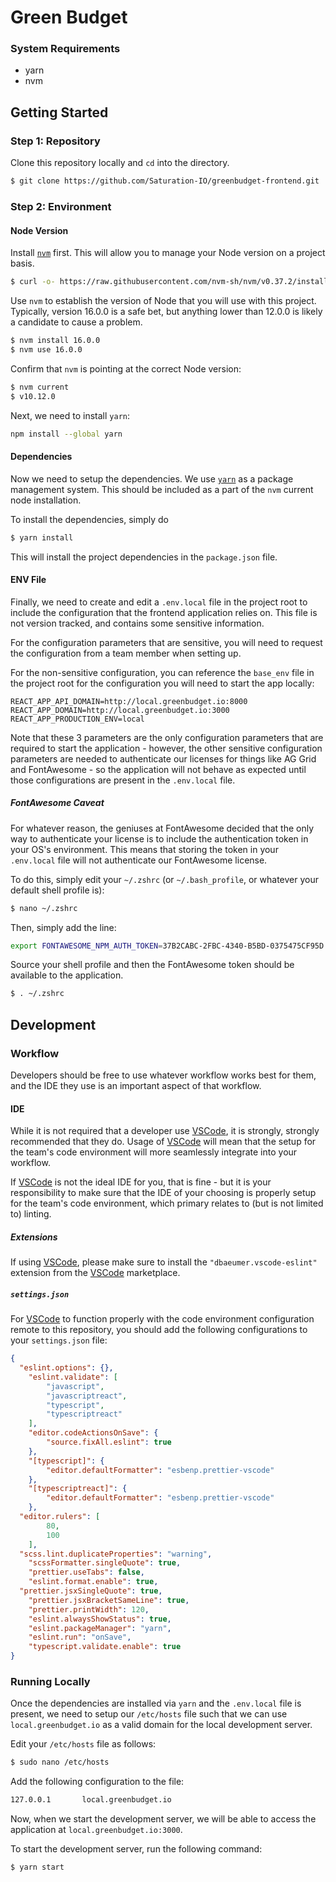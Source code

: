 # Green Budget

### System Requirements

- yarn
- nvm

## Getting Started

### Step 1: Repository

Clone this repository locally and `cd` into the directory.

```bash
$ git clone https://github.com/Saturation-IO/greenbudget-frontend.git
```

### Step 2: Environment

#### Node Version

Install [`nvm`](https://github.com/nvm-sh/nvm) first. This will
allow you to manage your Node version on a project basis.

```bash
$ curl -o- https://raw.githubusercontent.com/nvm-sh/nvm/v0.37.2/install.sh | bash
```

Use `nvm` to establish the version of Node that you will use with this project.
Typically, version 16.0.0 is a safe bet, but anything lower than 12.0.0 is likely
a candidate to cause a problem.

```bash
$ nvm install 16.0.0
$ nvm use 16.0.0
```

Confirm that `nvm` is pointing at the correct Node version:

```bash
$ nvm current
$ v10.12.0
```

Next, we need to install `yarn`:

```bash
npm install --global yarn
```

#### Dependencies

Now we need to setup the dependencies. We use [`yarn`](https://yarnpkg.com/)
as a package management system. This should be included as a part of the
`nvm` current node installation.

To install the dependencies, simply do

```bash
$ yarn install
```

This will install the project dependencies in the `package.json` file.

#### ENV File

Finally, we need to create and edit a `.env.local` file in the project root to
include the configuration that the frontend application relies on. This
file is not version tracked, and contains some sensitive information.

For the configuration parameters that are sensitive, you will need to request
the configuration from a team member when setting up.

For the non-sensitive configuration, you can reference the `base_env` file in
the project root for the configuration you will need to start the app locally:

```
REACT_APP_API_DOMAIN=http://local.greenbudget.io:8000
REACT_APP_DOMAIN=http://local.greenbudget.io:3000
REACT_APP_PRODUCTION_ENV=local
```

Note that these 3 parameters are the only configuration parameters that are
required to start the application - however, the other sensitive configuration
parameters are needed to authenticate our licenses for things like AG Grid and
FontAwesome - so the application will not behave as expected until those
configurations are present in the `.env.local` file.

##### FontAwesome Caveat

For whatever reason, the geniuses at FontAwesome decided that the only way to
authenticate your license is to include the authentication token in your OS's
environment.  This means that storing the token in your `.env.local` file will
not authenticate our FontAwesome license.

To do this, simply edit your `~/.zshrc` (or `~/.bash_profile`, or whatever your
default shell profile is):

```bash
$ nano ~/.zshrc
```

Then, simply add the line:

```bash
export FONTAWESOME_NPM_AUTH_TOKEN=37B2CABC-2FBC-4340-B5BD-0375475CF95D
```

Source your shell profile and then the FontAwesome token should be available to
the application.

```bash
$ . ~/.zshrc
```

## Development

### Workflow

Developers should be free to use whatever workflow works best for them, and the
IDE they use is an important aspect of that workflow.

#### IDE

While it is not required that a developer use
[VSCode](https://code.visualstudio.com/), it is strongly, strongly recommended
that they do.  Usage of [VSCode](https://code.visualstudio.com/) will mean that
the setup for the team's code environment will more seamlessly integrate into
your workflow.

If [VSCode](https://code.visualstudio.com/) is not the ideal IDE for you, that
is fine - but it is your responsibility to make sure that the IDE of your
choosing is properly setup for the team's code environment, which primary relates
to (but is not limited to) linting.

##### Extensions

If using [VSCode](https://code.visualstudio.com/), please make sure to
install the `"dbaeumer.vscode-eslint"` extension from the
[VSCode](https://code.visualstudio.com/) marketplace.

##### `settings.json`

For [VSCode](https://code.visualstudio.com/) to function properly with the
code environment configuration remote to this repository, you should add the
following configurations to your `settings.json` file:

```json
{
  "eslint.options": {},
	"eslint.validate": [
		"javascript",
		"javascriptreact",
		"typescript",
		"typescriptreact"
	],
	"editor.codeActionsOnSave": {
		"source.fixAll.eslint": true
	},
	"[typescript]": {
		"editor.defaultFormatter": "esbenp.prettier-vscode"
	},
	"[typescriptreact]": {
		"editor.defaultFormatter": "esbenp.prettier-vscode"
	},
  "editor.rulers": [
		80,
		100
	],
  "scss.lint.duplicateProperties": "warning",
	"scssFormatter.singleQuote": true,
	"prettier.useTabs": false,
	"eslint.format.enable": true,
  "prettier.jsxSingleQuote": true,
	"prettier.jsxBracketSameLine": true,
	"prettier.printWidth": 120,
	"eslint.alwaysShowStatus": true,
	"eslint.packageManager": "yarn",
	"eslint.run": "onSave",
	"typescript.validate.enable": true
}
```

### Running Locally

Once the dependencies are installed via `yarn` and the `.env.local` file is
present, we need to setup our `/etc/hosts` file such that we can use
`local.greenbudget.io` as a valid domain for the local development server.

Edit your `/etc/hosts` file as follows:

```bash
$ sudo nano /etc/hosts
```

Add the following configuration to the file:

```bash
127.0.0.1       local.greenbudget.io
```

Now, when we start the development server, we will be able to access the
application at `local.greenbudget.io:3000`.

To start the development server, run the following command:

```bash
$ yarn start
```

